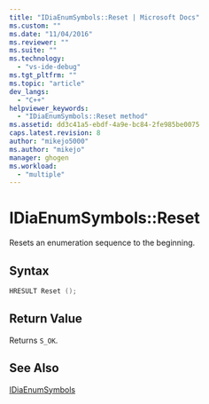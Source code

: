 ```yaml
---
title: "IDiaEnumSymbols::Reset | Microsoft Docs"
ms.custom: ""
ms.date: "11/04/2016"
ms.reviewer: ""
ms.suite: ""
ms.technology: 
  - "vs-ide-debug"
ms.tgt_pltfrm: ""
ms.topic: "article"
dev_langs: 
  - "C++"
helpviewer_keywords: 
  - "IDiaEnumSymbols::Reset method"
ms.assetid: dd3c41a5-ebdf-4a9e-bc84-2fe985be0075
caps.latest.revision: 8
author: "mikejo5000"
ms.author: "mikejo"
manager: ghogen
ms.workload: 
  - "multiple"
---
```

# IDiaEnumSymbols::Reset
Resets an enumeration sequence to the beginning.  
  
## Syntax  
  
```C++  
HRESULT Reset ();  
```  
  
## Return Value  
 Returns `S_OK`.  
  
## See Also  
 [IDiaEnumSymbols](../../debugger/debug-interface-access/idiaenumsymbols.md)